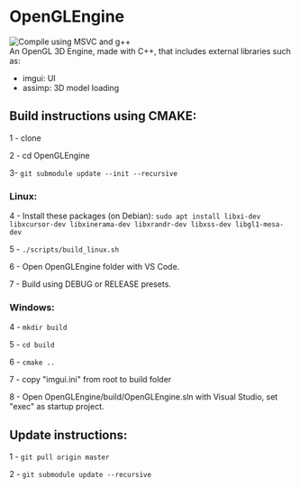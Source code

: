 # OpenGLEngine
![Compile using MSVC and g++](https://github.com/mortinger91/OpenGLEngine/actions/workflows/cmake.yml/badge.svg)<br/>
An OpenGL 3D Engine, made with C++, that includes external libraries such as:

- imgui: UI
- assimp: 3D model loading

## Build instructions using CMAKE:
1 - clone

2 - cd OpenGLEngine

3- `git submodule update --init --recursive`

### Linux:

4 - Install these packages (on Debian): ```sudo apt install libxi-dev libxcursor-dev libxinerama-dev libxrandr-dev libxss-dev libgl1-mesa-dev```

5 - ```./scripts/build_linux.sh```

6 - Open OpenGLEngine folder with VS Code.

7 - Build using DEBUG or RELEASE presets.

### Windows:<br/>
4 - ```mkdir build```

5 - ```cd build```

6 - ```cmake ..```

7 - copy "imgui.ini" from root to build folder

8 - Open OpenGLEngine/build/OpenGLEngine.sln with Visual Studio, set "exec" as startup project.

## Update instructions:
1 - ```git pull origin master```

2 - ```git submodule update --recursive```
